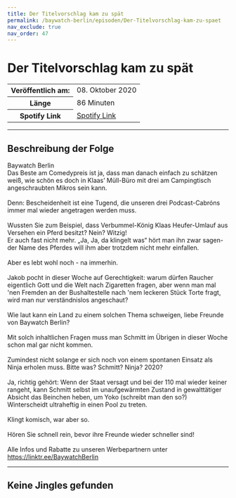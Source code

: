 ```yaml
---
title: Der Titelvorschlag kam zu spät
permalink: /baywatch-berlin/episoden/Der-Titelvorschlag-kam-zu-spaet
nav_exclude: true
nav_order: 47
---
```


# Der Titelvorschlag kam zu spät
<table class="resp-table dcf-table dcf-table-responsive dcf-table-bordered dcf-table-striped dcf-w-100%">
                    <tbody>
                        <tr>
                            <th scope="row">Veröffentlich am:</th>
                            <td data-label="Veröffentlich am:">08. Oktober 2020</td>
                        </tr>
                        <tr>
                            <th scope="row">Länge </th>
                            <td data-label="Länge ">86 Minuten</td>
                        </tr><tr>
                                <th scope="row">Spotify Link</th>
                                <td data-label="Spotify Link"><a href="https://open.spotify.com/episode/6flkGVSxwhLvjcTcEOysoQ">Spotify Link</a></td>
                            </tr></tbody>
                </table>

***

## Beschreibung der Folge

<div>
Baywatch Berlin <br> Das Beste am Comedypreis ist ja, dass man danach einfach zu schätzen weiß, wie schön es doch in Klaas’ Müll-Büro mit drei am Campingtisch angeschraubten Mikros sein kann.  <br>  <br> Denn: Bescheidenheit ist eine Tugend, die unseren drei Podcast-Cabróns immer mal wieder angetragen werden muss.  <br>  <br> Wussten Sie zum Beispiel, dass Verbummel-König Klaas Heufer-Umlauf aus Versehen ein Pferd besitzt? Nein? Witzig!  <br> Er auch fast nicht mehr. „Ja, Ja, da klingelt was“ hört man ihn zwar sagen- der Name des Pferdes will ihm aber trotzdem nicht mehr einfallen.  <br>  <br> Aber es lebt wohl noch - na immerhin.  <br>  <br> Jakob pocht in dieser Woche auf Gerechtigkeit: warum dürfen Raucher eigentlich Gott und die Welt nach Zigaretten fragen, aber wenn man mal 'nen Fremden an der Bushaltestelle nach 'nem leckeren Stück Torte fragt, wird man nur verständnislos angeschaut? <br>  <br> Wie laut kann ein Land zu einem solchen Thema schweigen, liebe Freunde von Baywatch Berlin? <br>  <br> Mit solch inhaltlichen Fragen muss man Schmitt im Übrigen in dieser Woche schon mal gar nicht kommen. <br>  <br> Zumindest nicht solange er sich noch von einem spontanen Einsatz als Ninja erholen muss. Bitte was? Schmitt? Ninja? 2020?  <br>  <br> Ja, richtig gehört: Wenn der Staat versagt und bei der 110 mal wieder keiner rangeht, kann Schmitt selbst im unaufgewärmten Zustand in gewalttätiger Absicht das Beinchen heben, um Yoko (schreibt man den so?) Winterscheidt ultraheftig in einen Pool zu treten. <br>  <br> Klingt komisch, war aber so. <br>  <br> Hören Sie schnell rein, bevor ihre Freunde wieder schneller sind! <br>  <br> Alle Infos und Rabatte zu unseren Werbepartnern unter <a href="https://linktr.ee/BaywatchBerlin">https://linktr.ee/BaywatchBerlin</a>  
</div>

***

## Keine Jingles gefunden